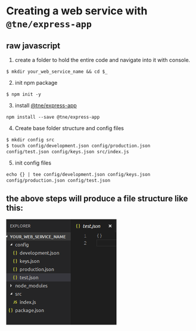 # Creating a web service with `@tne/express-app`

## raw javascript
1. create a folder to hold the entire code and navigate into it with console.
```
$ mkdir your_web_service_name && cd $_
```

2. init npm package
```
$ npm init -y
```

3. install [@tne/express-app](https://github.com/virgenherrera/tne-express-app#readme)
```
npm install --save @tne/express-app
```

4. Create base folder structure and config files
```
$ mkdir config src
$ touch config/development.json config/production.json config/test.json config/keys.json src/index.js
```

5. init config files
```
echo {} | tee config/development.json config/keys.json config/production.json config/test.json
```

the above steps will produce a file structure like this:
-
![Initial Scaffolding](./img/initial_scaffolding.png "Logo Title Text 1")
